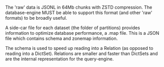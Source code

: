 
The 'raw' data is JSONL in 64Mb chunks with ZSTD compression. The database-engine MUST
be able to support this format (and other 'raw' formats) to be broadly useful.

A side-car file for each dataset (the folder of partitions) provides information to
optimize database performance, a .map file. This is a JSON file which contains schema
and zonemap information. 

The schema is used to speed up reading into a Relation (as opposed to reading into a
DictSet). Relations are smaller and faster than DictSets and are the internal
representation for the query-engine. 